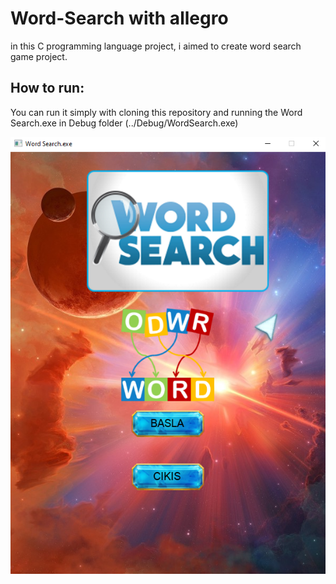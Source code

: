 # Word-Search with allegro

in this C programming language project, i aimed to create word search game project. 

## How to run:

You can run it simply with cloning this repository and running the Word Search.exe in Debug folder (../Debug/WordSearch.exe)

![Örnek Resim](/WordSearch.png)
